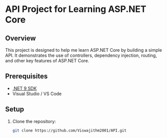 # API Project for Learning ASP.NET Core

## Overview
This project is designed to help me learn ASP.NET Core by building a simple API. It demonstrates the use of controllers, dependency injection, routing, and other key features of ASP.NET Core.

## Prerequisites
- [.NET 9 SDK](https://dotnet.microsoft.com/download)
- Visual Studio / VS Code

## Setup
1. Clone the repository:
   ```bash
   git clone https://github.com/Viswajithm2001/API.git

